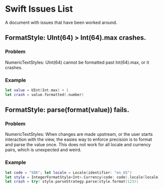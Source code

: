 # Swift Issues List

A document with issues that have been worked around.

## FormatStyle: UInt(64) > Int(64).max crashes.

### Problem

NumericTextStyles:
UInt(64) cannot be formatted past Int(64).max, or it crashes.

### Example

```swift
let value = UInt(Int.max) + 1
let crash = value.formatted(.number)
```

## FormatStyle: parse(format(value)) fails.

### Problem

NumericTextStyles:
When changes are made upstream, or the user starts interaction with the view, 
the easies way to enforce precision is to format and parse the value once.
This does not work for all locale and currency pairs, which is unexpected and weird.

### Example

```swift
let code = "SEK"; let locale = Locale(identifier: "en_US")
let style = IntegerFormatStyle<Int>.Currency(code: code).locale(locale)
let crash = try! style.parseStrategy.parse(style.format(123))
```

